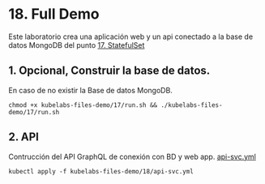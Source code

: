 # 18. Full Demo <!-- omit in TOC -->

Este laboratorio crea una aplicación web y un api conectado a la base de datos MongoDB del punto
[17. StatefulSet](./17.%20StatefulSet.md)

## 1. Opcional, Construir la base de datos.
En caso de no existir la Base de datos MongoDB.
```vim
chmod +x kubelabs-files-demo/17/run.sh && ./kubelabs-files-demo/17/run.sh
```

## 2. API
Contrucción del API GraphQL de conexión con BD y web app.
[api-svc.yml](./kubelabs-files-demo/18/api-svc.yml)
```vim
kubectl apply -f kubelabs-files-demo/18/api-svc.yml
```



